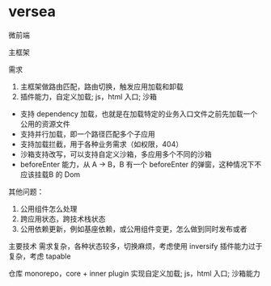 # versea
微前端

主框架

需求
1. 主框架做路由匹配，路由切换，触发应用加载和卸载
2. 插件能力，自定义加载; js，html 入口; 沙箱
  
  - 支持 dependency 加载，也就是在加载特定的业务入口文件之前先加载一个公用的资源文件
  - 支持并行加载，即一个路径匹配多个子应用
  - 支持加载拦截，用于各种业务需求（如权限，404）
  - 沙箱支持改写，可以支持自定义沙箱，多应用多个不同的沙箱
  - beforeEnter 能力，从 A -> B，B 有一个 beforeEnter 的弹窗，这种情况下不应该挂载B 的 Dom

其他问题：
1. 公用组件怎么处理
2. 跨应用状态，跨技术栈状态
3. 公用依赖更新，例如基座依赖，或公用组件变更，怎么做到同时发布或者


主要技术
需求复杂，各种状态较多，切换麻烦，考虑使用 inversify
插件能力过于复杂，考虑 tapable


仓库
monorepo，core + inner plugin 实现自定义加载; js，html 入口; 沙箱能力
